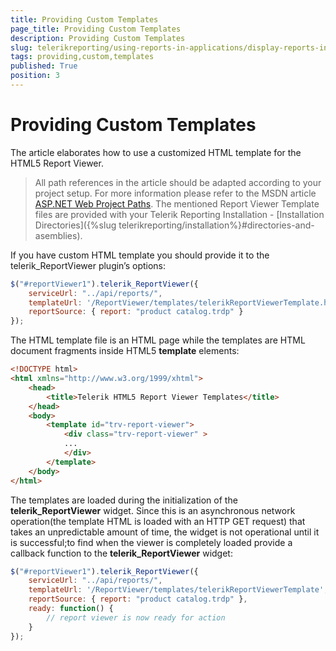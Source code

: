 ```yaml
---
title: Providing Custom Templates
page_title: Providing Custom Templates 
description: Providing Custom Templates
slug: telerikreporting/using-reports-in-applications/display-reports-in-applications/web-application/html5-report-viewer/customizing/styling-and-appearance/providing-custom-templates
tags: providing,custom,templates
published: True
position: 3
---
```


# Providing Custom Templates

The article elaborates how to use a customized HTML template for the HTML5 Report Viewer.

> All path references in the article should be adapted according to your project setup. For more information please refer to the MSDN article [ASP.NET Web Project Paths](http://msdn.microsoft.com/en-us/library/ms178116.aspx). The mentioned Report Viewer Template files are provided with your Telerik Reporting Installation - [Installation Directories]({%slug telerikreporting/installation%}#directories-and-asemblies). 

If you have custom HTML template you should provide it to the telerik_ReportViewer plugin’s options:

````JavaScript
$("#reportViewer1").telerik_ReportViewer({
	serviceUrl: "../api/reports/",
	templateUrl: '/ReportViewer/templates/telerikReportViewerTemplate.html',
	reportSource: { report: "product catalog.trdp" }
});
````


The HTML template file is an HTML page while the templates are HTML document fragments inside HTML5 __template__ elements:

````HTML
<!DOCTYPE html>
<html xmlns="http://www.w3.org/1999/xhtml">
	<head>
		<title>Telerik HTML5 Report Viewer Templates</title>
	</head>
	<body>
		<template id="trv-report-viewer">
			<div class="trv-report-viewer" >
			...
			</div>
		</template>
	</body>
</html>
````


The templates are loaded during the initialization of the __telerik_ReportViewer__ widget. Since this is an asynchronous network operation(the template HTML is loaded with an HTTP GET request) that takes an unpredictable amount of time, the widget is not operational until it is successful;to find when the viewer is completely loaded provide a callback function to the __telerik_ReportViewer__ widget:

````JavaScript
$("#reportViewer1").telerik_ReportViewer({
    serviceUrl: "../api/reports/",
    templateUrl: '/ReportViewer/templates/telerikReportViewerTemplate',
    reportSource: { report: "product catalog.trdp" },
    ready: function() {
        // report viewer is now ready for action
    }
});
````

